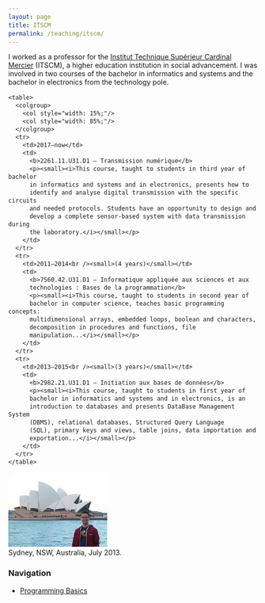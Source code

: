 ```yaml
---
layout: page
title: ITSCM
permalink: /teaching/itscm/
---
```


<div class="page-col-wrapper">
  <div class="page-col page-col-1">
    <p>I worked as a professor for the
    <a href="http://www.cardinalmercier-promotionsociale.be/">Institut
    Technique Supérieur Cardinal Mercier</a> (ITSCM), a higher education
    institution in social advancement. I was involved in two courses of the
    bachelor in informatics and systems and the bachelor in electronics from
    the technology pole.</p>

    <table>
      <colgroup>
        <col style="width: 15%;"/>
        <col style="width: 85%;"/>
      </colgroup>
      <tr>
        <td>2017–now</td>
        <td>
          <b>2261.11.U31.D1 – Transmission numérique</b>
          <p><small><i>This course, taught to students in third year of bachelor
          in informatics and systems and in electronics, presents how to
          identify and analyse digital transmission with the specific circuits
          and needed protocols. Students have an opportunity to design and
          develop a complete sensor-based system with data transmission during
          the laboratory.</i></small></p>
        </td>
      </tr>
      <tr>
        <td>2011–2014<br /><small>(4 years)</small></td>
        <td>
          <b>7560.42.U31.D1 – Informatique appliquée aux sciences et aux
          technologies : Bases de la programmation</b>
          <p><small><i>This course, taught to students in second year of
          bachelor in computer science, teaches basic programming concepts:
          multidimensional arrays, embedded loops, boolean and characters,
          decomposition in procedures and functions, file
          manipulation...</i></small></p>
        </td>
      </tr>
      <tr>
        <td>2013–2015<br /><small>(3 years)</small></td>
        <td>
          <b>2982.21.U31.D1 – Initiation aux bases de données</b>
          <p><small><i>This course, taught to students in first year of
          bachelor in informatics and systems and in electronics, is an
          introduction to databases and presents DataBase Management System
          (DBMS), relational databases, Structured Query Language
          (SQL), primary keys and views, table joins, data importation and
          exportation...</i></small></p>
        </td>
      </tr>
    </table>
  </div>
  <div class="page-col page-col-2">
    <p><img src="/images/sydney.jpg" alt="Sydney, NSW, Australia, July 2013."
    width="200" height="150" /><br />
    Sydney, NSW, Australia, July 2013.</p>
    <h3>Navigation</h3>
    <ul class="navigation">
      <li><a href="/teaching/itscm/prog/">Programming Basics</a></li>
    </ul>
  </div>
</div>
